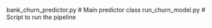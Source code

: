 bank_churn_predictor.py   # Main predictor class
run_churn_model.py        # Script to run the pipeline
